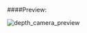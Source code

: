 ####Preview:

![depth_camera_preview](https://user-images.githubusercontent.com/71475786/125821377-aa571a43-a6b1-4a4b-b794-528d9ebde864.png)


